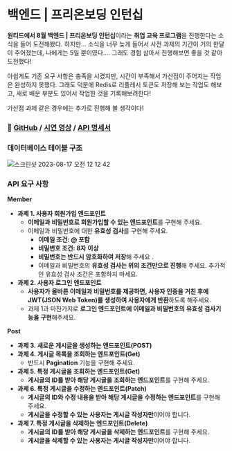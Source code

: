 # 백엔드 | 프리온보딩 인턴십


**원티드에서 8월 백엔드 | 프리온보딩 인턴십**이라는 **취업 교육 프로그램**을 진행한다는 소식을 들어 도전해봤다.
하지만… 소식을 너무 늦게 들어서 사전 과제의 기간이 거의 한달이 주어졌는데, 나에게는 5일 뿐이였다….
그래도 경험 삼아서 진행해보면 좋을 것 같아 도전했다!

아쉽게도 기존 요구 사항은 충족을 시켰지만, 시간이 부족해서 가산점이 주어지는 작업은 완성하지 못했다.
그래도 덕분에 Redis로 리플레시 토큰도 저장해 보는 작업도 해보고, 새로 배운 부분도 있어서 작업한 것을 기록해보려한다!

가산점 과제 같은 경우에는 추가로 진행해 볼 생각이다!

### 📎 [GitHub](https://github.com/Heo-y-y/wanted-pre-onboarding-backend) / [시연 영상](https://www.youtube.com/watch?v=ovl2_sSPQkw) / [API 명세서](https://documenter.getpostman.com/view/24205657/2s9Y5R168h)

### 데이터베이스 테이블 구조

![스크린샷 2023-08-17 오전 12 12 42](https://github.com/Heo-y-y/development-blog/assets/112863029/71c78080-4888-41de-b28c-63967fcd097d)

### API 요구 사항

**Member**

- **과제 1. 사용자 회원가입 엔드포인트**
    - **이메일과 비밀번호로 회원가입할 수 있는 엔드포인트**를 구현해 주세요.
    - 이메일과 비밀번호에 대한 **유효성 검사**를 구현해 주세요.
        - **이메일 조건: @ 포함**
        - **비밀번호 조건: 8자 이상**
        - **비밀번호는 반드시 암호화하여 저장**해 주세요 .
        - 이메일과 비밀번호의 **유효성 검사는 위의 조건만으로 진행**해 주세요. 추가적인 유효성 검사 조건은 포함하지 마세요.
- **과제 2. 사용자 로그인 엔드포인트**
    - **사용자가 올바른 이메일과 비밀번호를 제공하면, 사용자 인증을 거친 후에 JWT(JSON Web Token)를 생성하여 사용자에게 반환**하도록 해주세요.
    - 과제 1과 마찬가지로 **로그인 엔드포인트에 이메일과 비밀번호의 유효성 검사기능을 구현**해주세요.

**Post**

- **과제 3. 새로운 게시글을 생성하는 엔드포인트(POST)**
- **과제 4. 게시글 목록을 조회하는 엔드포인트(Get)**
    - 반드시 **Pagination** 기능을 구현해 주세요.
- **과제 5. 특정 게시글을 조회하는 엔드포인트(Get)**
    - **게시글의 ID를 받아 해당 게시글을 조회하는 엔드포인트**를 구현해 주세요.
- **과제 6. 특정 게시글을 수정하는 엔드포인트(Patch)**
    - **게시글의 ID와 수정 내용을 받아 해당 게시글을 수정하는 엔드포인트**를 구현해 주세요.
    - **게시글을 수정할 수 있는 사용자는 게시글 작성자만**이어야 합니다.
- **과제 7. 특정 게시글을 삭제하는 엔드포인트(Delete)**
    - **게시글의 ID를 받아 해당 게시글을 삭제하는 엔드포인트**를 구현해 주세요.
    - **게시글을 삭제할 수 있는 사용자는 게시글 작성자만**이어야 합니다.
